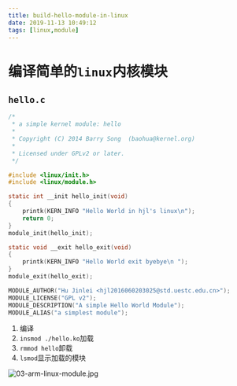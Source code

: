 ```yaml
---
title: build-hello-module-in-linux
date: 2019-11-13 10:49:12
tags: [linux,module]
---
```


# 编译简单的`linux`内核模块
<!--more-->
## `hello.c`

```c
/*
 * a simple kernel module: hello
 *
 * Copyright (C) 2014 Barry Song  (baohua@kernel.org)
 *
 * Licensed under GPLv2 or later.
 */

#include <linux/init.h>
#include <linux/module.h>

static int __init hello_init(void)
{
	printk(KERN_INFO "Hello World in hjl's linux\n");
	return 0;
}
module_init(hello_init);

static void __exit hello_exit(void)
{
	printk(KERN_INFO "Hello World exit byebye\n ");
}
module_exit(hello_exit);

MODULE_AUTHOR("Hu Jinlei <hjl2016060203025@std.uestc.edu.cn>");
MODULE_LICENSE("GPL v2");
MODULE_DESCRIPTION("A simple Hello World Module");
MODULE_ALIAS("a simplest module");
```

1. 编译
2. `insmod ./hello.ko`加载
3. `rmmod hello`卸载
4. `lsmod`显示加载的模块


![03-arm-linux-module.jpg](https://i.loli.net/2019/11/13/1zoMHxPZeOBiFSr.jpg)